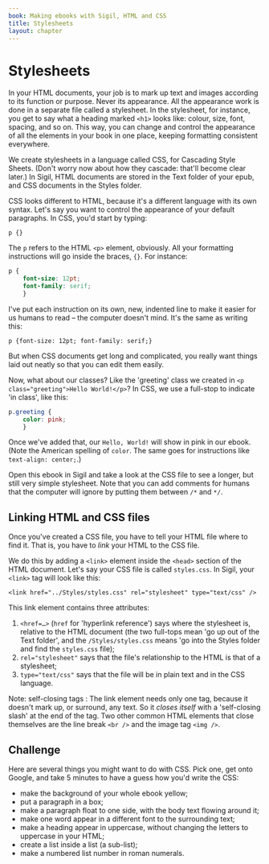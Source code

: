 ```yaml
---
book: Making ebooks with Sigil, HTML and CSS
title: Stylesheets
layout: chapter
---
```


# Stylesheets

In your HTML documents, your job is to mark up text and images according to its function or purpose. Never its appearance. All the appearance work is done in a separate file called a stylesheet. In the stylesheet, for instance, you get to say what a heading marked `<h1>` looks like: colour, size, font, spacing, and so on. This way, you can change and control the appearance of all the elements in your book in one place, keeping formatting consistent everywhere.

We create stylesheets in a language called CSS, for Cascading Style Sheets. (Don't worry now about how they cascade: that'll become clear later.) In Sigil, HTML documents are stored in the Text folder of your epub, and CSS documents in the Styles folder.

CSS looks different to HTML, because it's a different language with its own syntax. Let's say you want to control the appearance of your default paragraphs. In CSS, you'd start by typing:

`p {}`

The `p` refers to the HTML `<p>` element, obviously. All your formatting instructions will go inside the braces, `{}`. For instance:

~~~ css
p {
	font-size: 12pt;
	font-family: serif;
	}
~~~

I've put each instruction on its own, new, indented line to make it easier for us humans to read – the computer doesn't mind. It's the same as writing this:

`p {font-size: 12pt; font-family: serif;}`

But when CSS documents get long and complicated, you really want things laid out neatly so that you can edit them easily.

Now, what about our classes? Like the 'greeting' class we created in `<p class="greeting">Hello World!</p>`? In CSS, we use a full-stop to indicate 'in class', like this:

~~~ css
p.greeting {
	color: pink;
	}
~~~

Once we've added that, our `Hello, World!` will show in pink in our ebook. (Note the American spelling of `color`. The same goes for instructions like `text-align: center;`.)

Open this ebook in Sigil and take a look at the CSS file to see a longer, but still very simple stylesheet. Note that you can add comments for humans that the computer will ignore by putting them between `/*` and `*/`.

## Linking HTML and CSS files

Once you've created a CSS file, you have to tell your HTML file where to find it. That is, you have to *link* your HTML to the CSS file.

We do this by adding a `<link>` element inside the `<head>` section of the HTML document. Let's say your CSS file is called `styles.css`. In Sigil, your `<link>` tag will look like this:

`<link href="../Styles/styles.css" rel="stylesheet" type="text/css" />`

This link element contains three attributes:

1.   `<href=…>` (`href` for 'hyperlink reference') says where the stylesheet is, relative to the HTML document (the two full-tops mean 'go up out of the Text folder', and the `/Styles/styles.css` means 'go into the Styles folder and find the `styles.css` file);
2.   `rel="stylesheet"` says that the file's relationship to the HTML is that of a stylesheet;
3.   `type="text/css"` says that the file will be in plain text and in the CSS language.

Note: self-closing tags
:	The link element needs only one tag, because it doesn't mark up, or surround, any text. So it *closes itself* with a 'self-closing slash' at the end of the tag. Two other common HTML elements that close themselves are the line break `<br />` and the image tag `<img />`.

## Challenge

Here are several things you might want to do with CSS. Pick one, get onto Google, and take 5 minutes to have a guess how you'd write the CSS:

*   make the background of your whole ebook yellow;
*   put a paragraph in a box;
*   make a paragraph float to one side, with the body text flowing around it;
*   make one word appear in a different font to the surrounding text;
*   make a heading appear in uppercase, without changing the letters to uppercase in your HTML;
*   create a list inside a list (a sub-list);
*   make a numbered list number in roman numerals.
